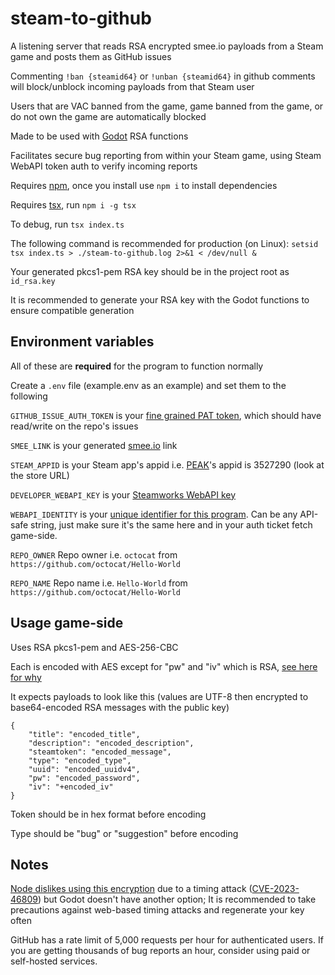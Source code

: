 # steam-to-github

A listening server that reads RSA encrypted smee.io payloads from a Steam game and posts them as GitHub issues

Commenting `!ban {steamid64}` or `!unban {steamid64}` in github comments will block/unblock incoming payloads from that Steam user

Users that are VAC banned from the game, game banned from the game, or do not own the game are automatically blocked

Made to be used with [Godot](https://godotengine.org/) RSA functions

Facilitates secure bug reporting from within your Steam game, using Steam WebAPI token auth to verify incoming reports

Requires [npm](https://www.npmjs.com/), once you install use `npm i` to install dependencies

Requires [tsx](https://tsx.is/), run `npm i -g tsx`

To debug, run `tsx index.ts`

The following command is recommended for production (on Linux): `setsid tsx index.ts > ./steam-to-github.log 2>&1 < /dev/null &`

Your generated pkcs1-pem RSA key should be in the project root as `id_rsa.key`

It is recommended to generate your RSA key with the Godot functions to ensure compatible generation

## Environment variables

All of these are **required** for the program to function normally

Create a `.env` file (example.env as an example) and set them to the following

`GITHUB_ISSUE_AUTH_TOKEN` is your [fine grained PAT token](https://docs.github.com/en/authentication/keeping-your-account-and-data-secure/managing-your-personal-access-tokens#creating-a-fine-grained-personal-access-token), which should have read/write on the repo's issues

`SMEE_LINK` is your generated [smee.io](https://smee.io/) link

`STEAM_APPID` is your Steam app's appid i.e. [PEAK](https://store.steampowered.com/app/3527290/PEAK/)'s appid is 3527290 (look at the store URL)

`DEVELOPER_WEBAPI_KEY` is your [Steamworks WebAPI key](https://partner.steamgames.com/doc/webapi_overview/auth)

`WEBAPI_IDENTITY` is your [unique identifier for this program](https://partner.steamgames.com/doc/webapi/ISteamUserAuth#AuthenticateUserTicket). Can be any API-safe string, just make sure it's the same here and in your auth ticket fetch game-side.

`REPO_OWNER` Repo owner i.e. `octocat` from `https://github.com/octocat/Hello-World`

`REPO_NAME` Repo name i.e. `Hello-World` from `https://github.com/octocat/Hello-World`

## Usage game-side

Uses RSA pkcs1-pem and AES-256-CBC

Each is encoded with AES except for "pw" and "iv" which is RSA, [see here for why](https://mbed-tls.readthedocs.io/en/latest/kb/cryptography/rsa-encryption-maximum-data-size/)

It expects payloads to look like this (values are UTF-8 then encrypted to base64-encoded RSA messages with the public key)
```
{
    "title": "encoded_title",
    "description": "encoded_description",
    "steamtoken": "encoded_message",
    "type": "encoded_type",
    "uuid": "encoded_uuidv4",
    "pw": "encoded_password",
    "iv": "+encoded_iv"
}
```
Token should be in hex format before encoding

Type should be "bug" or "suggestion" before encoding

## Notes

[Node dislikes using this encryption](https://nodejs.org/en/blog/vulnerability/february-2024-security-releases#nodejs-is-vulnerable-to-the-marvin-attack-timing-variant-of-the-bleichenbacher-attack-against-pkcs1-v15-padding-cve-2023-46809---medium) due to a timing attack ([CVE-2023-46809](https://nvd.nist.gov/vuln/detail/CVE-2023-46809)) but Godot doesn't have another option; It is recommended to take precautions against web-based timing attacks and regenerate your key often

GitHub has a rate limit of 5,000 requests per hour for authenticated users. If you are getting thousands of bug reports an hour, consider using paid or self-hosted services.

